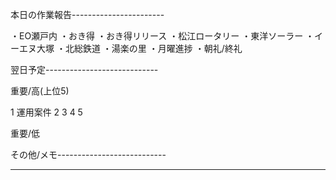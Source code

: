 本日の作業報告-----------------------

・EO瀬戸内
・おき得
・おき得リリース
・松江ロータリー
・東洋ソーラー
・イーエヌ大塚
・北総鉄道
・湯楽の里
・月曜進捗
・朝礼/終礼

翌日予定----------------------------

重要/高(上位5)

1 運用案件
2 
3 
4 
5 

重要/低


その他/メモ---------------------------

--------------------------------------
